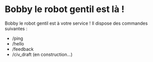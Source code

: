 # Bobby le robot gentil est là !

Bobby le robot gentil est à votre service !
Il dispose des commandes suivantes :
- /ping
- /hello
- /feedback
- /civ_draft (en construction...)